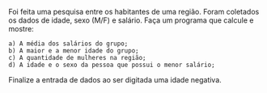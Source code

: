 Foi feita uma pesquisa entre os habitantes de uma região. Foram coletados os dados de idade,
sexo (M/F) e salário. Faça um programa que calcule e mostre:

    a) A média dos salários do grupo;
    b) A maior e a menor idade do grupo;
    c) A quantidade de mulheres na região;
    d) A idade e o sexo da pessoa que possui o menor salário;

Finalize a entrada de dados ao ser digitada uma idade negativa.
